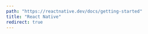 ```yaml
---
path: "https://reactnative.dev/docs/getting-started"
title: "React Native"
redirect: true
---
```

